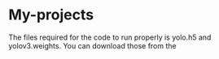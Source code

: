 # My-projects
The files required for the code to run properly is yolo.h5 and yolov3.weights.
You can download those from the 
